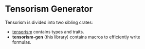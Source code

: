 # Tensorism Generator

Tensorism is divided into two sibling crates:
 * [tensorism](https://crates.io/crates/tensorism) contains types and traits.
 * **tensorism-gen** (this library) contains macros to
   efficiently write formulas.